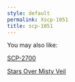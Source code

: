 ```yaml
---
style: default
permalink: Xscp-1051
title: scp-1051
---
```

You may also like:

[SCP-2700](http://scp-wiki.net/scp-2700)

[Stars Over Misty Veil](http://scp-wiki.net/stars-over-misty-veil)
